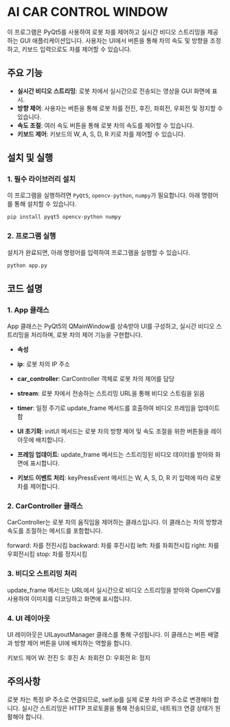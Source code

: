 # AI CAR CONTROL WINDOW

이 프로그램은 PyQt5를 사용하여 로봇 차를 제어하고 실시간 비디오 스트리밍을 제공하는 GUI 애플리케이션입니다. 사용자는 UI에서 버튼을 통해 차의 속도 및 방향을 조정하고, 키보드 입력으로도 차를 제어할 수 있습니다.

## 주요 기능

- **실시간 비디오 스트리밍**: 로봇 차에서 실시간으로 전송되는 영상을 GUI 화면에 표시.
- **방향 제어**: 사용자는 버튼을 통해 로봇 차를 전진, 후진, 좌회전, 우회전 및 정지할 수 있습니다.
- **속도 조절**: 여러 속도 버튼을 통해 로봇 차의 속도를 제어할 수 있습니다.
- **키보드 제어**: 키보드의 W, A, S, D, R 키로 차를 제어할 수 있습니다.

## 설치 및 실행

### 1. 필수 라이브러리 설치

이 프로그램을 실행하려면 `PyQt5`, `opencv-python`, `numpy`가 필요합니다. 아래 명령어를 통해 설치할 수 있습니다.

```bash
pip install pyqt5 opencv-python numpy
```

### 2. 프로그램 실행
설치가 완료되면, 아래 명령어를 입력하여 프로그램을 실행할 수 있습니다.

```bash
python app.py
```

## 코드 설명

### 1. App 클래스
App 클래스는 PyQt5의 QMainWindow를 상속받아 UI를 구성하고, 실시간 비디오 스트리밍을 처리하며, 로봇 차의 제어 기능을 구현합니다.

- **속성**

- **ip**: 로봇 차의 IP 주소
- **car_controller**: CarController 객체로 로봇 차의 제어를 담당
- **stream**: 로봇 차에서 전송하는 스트리밍 URL을 통해 비디오 스트림을 읽음
- **timer**: 일정 주기로 update_frame 메서드를 호출하여 비디오 프레임을 업데이트함
- **UI 초기화**: initUI 메서드는 로봇 차의 방향 제어 및 속도 조절을 위한 버튼들을 레이아웃에 배치합니다.
- **프레임 업데이트**: update_frame 메서드는 스트리밍된 비디오 데이터를 받아와 화면에 표시합니다.
- **키보드 이벤트 처리**: keyPressEvent 메서드는 W, A, S, D, R 키 입력에 따라 로봇 차를 제어합니다.

### 2. CarController 클래스
CarController는 로봇 차의 움직임을 제어하는 클래스입니다. 이 클래스는 차의 방향과 속도를 조절하는 메서드를 포함합니다.

forward: 차를 전진시킴
backward: 차를 후진시킴
left: 차를 좌회전시킴
right: 차를 우회전시킴
stop: 차를 정지시킴
### 3. 비디오 스트리밍 처리
update_frame 메서드는 URL에서 실시간으로 비디오 스트리밍을 받아와 OpenCV를 사용하여 이미지를 디코딩하고 화면에 표시합니다.

### 4. UI 레이아웃
UI 레이아웃은 UILayoutManager 클래스를 통해 구성됩니다. 이 클래스는 버튼 배열과 방향 제어 버튼을 UI에 배치하는 역할을 합니다.

키보드 제어
W: 전진
S: 후진
A: 좌회전
D: 우회전
R: 정지
## 주의사항
로봇 차는 특정 IP 주소로 연결되므로, self.ip를 실제 로봇 차의 IP 주소로 변경해야 합니다.
실시간 스트리밍은 HTTP 프로토콜을 통해 전송되므로, 네트워크 연결 상태가 원활해야 합니다.
